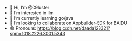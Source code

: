 - 👋 Hi, I’m @C9luster
- 👀 I’m interested in llm
- 🌱 I’m currently learning go/java
- 💞️ I’m looking to collaborate on Appbuilder-SDK for BAIDU 
- 😄 Pronouns: https://blog.csdn.net/daada123321?spm=1018.2226.3001.5343

<!---
C9luster/C9luster is a ✨ special ✨ repository because its `README.md` (this file) appears on your GitHub profile.
You can click the Preview link to take a look at your changes.
--->
